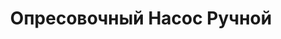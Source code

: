 ---
id: '27'
title: Опресовочный Насос Ручной
description: Залог 2000 рублей
price: '350'
order: 27
default_thumbnail_image: images/IMG_20210204_153055_1_sm.jpg
default_original_image: images/IMG_20210204_153055_1.jpg
category: content/category/07specteh.md
featured: true
layout: product
---